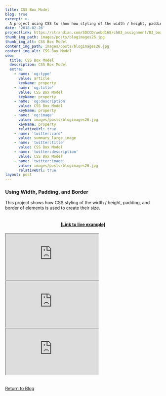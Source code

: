 ```yaml
---
title: CSS Box Model
blog: true
excerpt: >-
  A project using CSS to show how styling of the width / height, padding, and border of elements create their size.
date: '2018-02-26'
projectlink: https://strandian.com/SDCCD/webd168/ch03_assignment/03_box_model_complete.html
thumb_img_path: images/posts/blogimages26.jpg
thumb_img_alt: CSS Box Model
content_img_path: images/posts/blogimages26.jpg
content_img_alt: CSS Box Model
seo:
  title: CSS Box Model
  description: CSS Box Model
  extra:
    - name: 'og:type'
      value: article
      keyName: property
    - name: 'og:title'
      value: CSS Box Model
      keyName: property
    - name: 'og:description'
      value: CSS Box Model
      keyName: property
    - name: 'og:image'
      value: images/posts/blogimages26.jpg
      keyName: property
      relativeUrl: true
    - name: 'twitter:card'
      value: summary_large_image
    - name: 'twitter:title'
      value: CSS Box Model
    - name: 'twitter:description'
      value: CSS Box Model
    - name: 'twitter:image'
      value: images/posts/blogimages26.jpg
      relativeUrl: true
layout: post
---
```


### Using Width, Padding, and Border
This project shows how CSS styling of the width / height, padding, and border of elements is used to create their size.
<br />
<br />
<h4 align="center"><a href="https://strandian.com/SDCCD/webd168/ch03_assignment/03_box_model_complete.html" target="_blank">[Link to live example]</a></h4>
<div id="hideweb1">
  <div class="thumbnail-container" title="Web Development Portfolio"><a href="https://strandian.com/SDCCD/webd168/ch03_assignment/03_box_model_complete.html" target="_blank">
    <div class="thumbnail">
      <iframe sandbox src="https://strandian.com/SDCCD/webd168/ch03_assignment/03_box_model_complete.html" onload="this.style.opacity = 1"></iframe>
    </div>
    </a> </div>
</div>
<div id="hideweb2">
  <div class="thumbnail-container" title="Web Development Portfolio"><a href="https://strandian.com/SDCCD/webd168/ch03_assignment/03_box_model_complete.html" target="_blank">
    <div class="thumbnail">
      <iframe sandbox src="https://strandian.com/SDCCD/webd168/ch03_assignment/03_box_model_complete.html" onload="this.style.opacity = 1"></iframe>
    </div>
    </a> </div>
</div>
<div id="hideweb3">
  <div class="thumbnail-container" title="Web Development Portfolio"><a href="https://strandian.com/SDCCD/webd168/ch03_assignment/03_box_model_complete.html" target="_blank">
    <div class="thumbnail">
      <iframe sandbox src="https://strandian.com/SDCCD/webd168/ch03_assignment/03_box_model_complete.html" onload="this.style.opacity = 1"></iframe>
    </div>
    </a> </div>
</div>

<!-- Lorem ipsum dolor sit amet, consectetur adipiscing elit, sed do eiusmod tempor incididunt ut labore et dolore magna aliqua. Arcu ac tortor dignissim convallis. Enim lobortis scelerisque fermentum dui faucibus. Arcu bibendum at varius vel. In arcu cursus euismod quis viverra nibh cras pulvinar mattis.

<p class="codepen" data-height="300" data-default-tab="html,result" data-slug-hash="ZEXyOEj" data-user="strandian" style="height: 300px; box-sizing: border-box; display: flex; align-items: center; justify-content: center; border: 2px solid; margin: 1em 0; padding: 1em;">
  <span>See the Pen <a href="https://codepen.io/strandian/pen/ZEXyOEj">
  Calculator with JavaScript</a> by Ian Strand (<a href="https://codepen.io/strandian">@strandian</a>)
  on <a href="https://codepen.io">CodePen</a>.</span>
</p> -->

<br />
<br />
<a class="button" href="/blog/">
  Return to Blog
</a>

<script async src="https://cpwebassets.codepen.io/assets/embed/ei.js"></script>